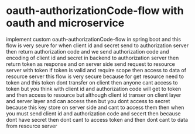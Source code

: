 # oauth-authorizationCode-flow with oauth and microservice
implement custom oauth-authorizationCode-flow in spring boot and this flow is very seure 
for when client id and secret send to authorization server then return authorization code
and we send authorization code and encoding of client id and secret in backend to authorization server
then return token as response and on server side send request to resource server with token 
if token is valid and require scope then access to data of resource server
this flow is very secure because for get resource need to token and this token dont transfer on client 
then anyone cant access to token but you think with client id and authorization code will get to token and then access to resource
but although client id transer on client layer and server layer and can access then but you dont access to secret
because this key store on server side and cant to access them then when you must send client id and authorization code
and secert then because dont have secret then dont cant to access token and then dont cant to data from resource server
